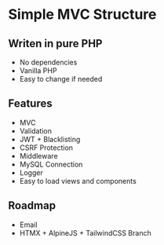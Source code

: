 # Simple MVC Structure

## Writen in pure PHP
- No dependencies
- Vanilla PHP
- Easy to change if needed

## Features
- MVC
- Validation
- JWT + Blacklisting
- CSRF Protection
- Middleware
- MySQL Connection
- Logger
- Easy to load views and components

## Roadmap
- Email
- HTMX + AlpineJS + TailwindCSS Branch
